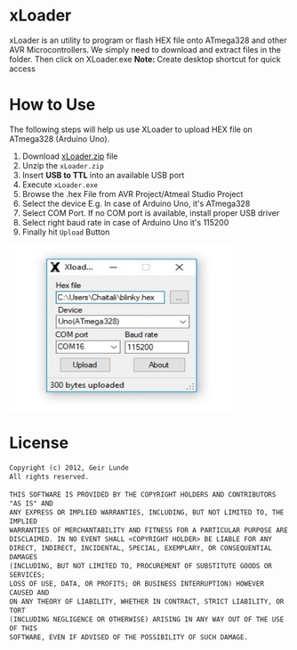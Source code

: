 # xLoader
xLoader is an utility to program or flash HEX file onto ATmega328 and other AVR Microcontrollers. We simply need to download and extract files in the folder. Then click on XLoader.exe <b>Note:</b> Create desktop shortcut for quick access

# How to Use
The following steps will help us use XLoader to upload HEX file on ATmega328 (Arduino Uno).

1. Download [xLoader.zip](https://github.com/chayanforyou/xLoader/releases/latest) file
2. Unzip the `xLoader.zip`
3. Insert __USB to TTL__ into an available USB port
4. Execute `xLoader.exe`
5. Browse the .hex File from AVR Project/Atmeal Studio Project
6. Select the device E.g. In case of Arduino Uno, it's ATmega328
7. Select COM Port. If no COM port is available, install proper USB driver
8. Select right baud rate in case of Arduino Uno it's 115200
9. Finally hit `Upload` Button

<img src="/xloader_atmega328.jpg" alt="Girl in a jacket" align="center" width="400" height="300">

# License
```
Copyright (c) 2012, Geir Lunde
All rights reserved.

THIS SOFTWARE IS PROVIDED BY THE COPYRIGHT HOLDERS AND CONTRIBUTORS "AS IS" AND
ANY EXPRESS OR IMPLIED WARRANTIES, INCLUDING, BUT NOT LIMITED TO, THE IMPLIED
WARRANTIES OF MERCHANTABILITY AND FITNESS FOR A PARTICULAR PURPOSE ARE
DISCLAIMED. IN NO EVENT SHALL <COPYRIGHT HOLDER> BE LIABLE FOR ANY
DIRECT, INDIRECT, INCIDENTAL, SPECIAL, EXEMPLARY, OR CONSEQUENTIAL DAMAGES
(INCLUDING, BUT NOT LIMITED TO, PROCUREMENT OF SUBSTITUTE GOODS OR SERVICES;
LOSS OF USE, DATA, OR PROFITS; OR BUSINESS INTERRUPTION) HOWEVER CAUSED AND
ON ANY THEORY OF LIABILITY, WHETHER IN CONTRACT, STRICT LIABILITY, OR TORT
(INCLUDING NEGLIGENCE OR OTHERWISE) ARISING IN ANY WAY OUT OF THE USE OF THIS
SOFTWARE, EVEN IF ADVISED OF THE POSSIBILITY OF SUCH DAMAGE.
```



